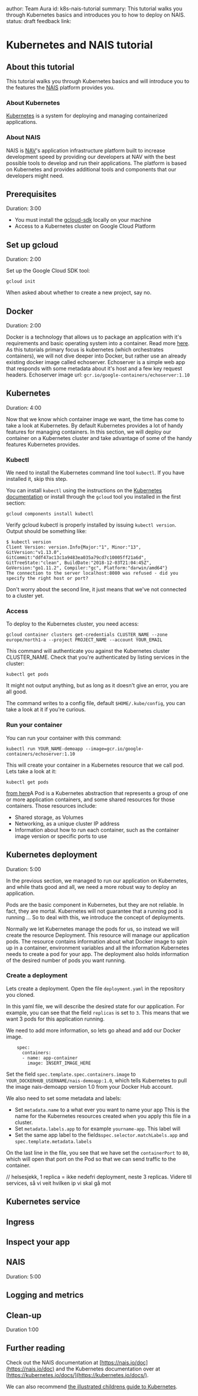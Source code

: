 author: Team Aura
id: k8s-nais-tutorial
summary: This tutorial walks you through Kubernetes basics and introduces you to how to deploy on NAIS.
status: draft
feedback link:

# Kubernetes and NAIS tutorial


## About this tutorial
This tutorial walks you through Kubernetes basics and will introduce you to the features the [NAIS](https://nais.io) platform provides you.

### About Kubernetes
[Kubernetes](https://kubernetes.io) is a system for deploying and managing containerized applications.

### About NAIS
NAIS is [NAV](https://nav.no)'s application infrastructure platform built to increase development speed by providing our developers at NAV with the best possible tools to develop and run their applications. The platform is  based on Kubernetes and provides additional tools and components that our developers might need.

## Prerequisites
Duration: 3:00

- You must install the [gcloud-sdk](https://cloud.google.com/sdk/docs/downloads-interactive) locally on your machine
- Access to a Kubernetes cluster on Google Cloud Platform

## Set up gcloud
Duration: 2:00


Set up the Google Cloud SDK tool:

```
gcloud init
```

When asked about whether to create a new project, say no.


## Docker
Duration: 2:00

Docker is a technology that allows us to package an application with it's requirements and basic operating system into a container. Read more [here](https://www.docker.com/resources/what-container).
As this tutorials primary focus is kubernetes (which orchestrates containers), we will not dive deeper into Docker, but rather use an already existing docker image called echoserver. Echoserver is a simple web app that responds with some metadata about it's host and a few key request headers.
Echoserver image url: `gcr.io/google-containers/echoserver:1.10`

## Kubernetes
Duration: 4:00

Now that we know which container image we want, the time has come to take a look at Kubernetes. By default Kubernetes provides a lot of handy features for managing containers. In this section, we will deploy our container on a Kubernetes cluster and take advantage of some of the handy features Kubernetes provides.

### Kubectl
We need to install the Kubernetes command line tool `kubectl`. If you have installed it, skip this step.

You can install `kubectl` using the instructions on the [Kubernetes documentation](https://kubernetes.io/docs/tasks/tools/install-kubectl/#install-kubectl) or install through the `gcloud` tool you installed in the first section:
```
gcloud components install kubectl
```

Verify gcloud kubectl is properly installed by issuing `kubectl version`. Output should be something like:
```
$ kubectl version
Client Version: version.Info{Major:"1", Minor:"13", GitVersion:"v1.13.0", GitCommit:"ddf47ac13c1a9483ea035a79cd7c10005ff21a6d", GitTreeState:"clean", BuildDate:"2018-12-03T21:04:45Z", GoVersion:"go1.11.2", Compiler:"gc", Platform:"darwin/amd64"}
The connection to the server localhost:8080 was refused - did you specify the right host or port?
```
Don't worry about the second line, it just means that we've not connected to a cluster yet.


### Access

To deploy to the Kubernetes cluster, you need access:

```
gcloud container clusters get-credentials CLUSTER_NAME --zone europe/north1-a --project PROJECT_NAME --account YOUR_EMAIL
```

This command will authenticate you against the Kubernetes cluster CLUSTER_NAME.
Check that you're authenticated by listing services in the cluster:

```
kubectl get pods
```

It might not output anything, but as long as it doesn't give an error, you are all good.

The command writes to a config file, default `$HOME/.kube/config`, you can take a look at it if you're curious.

### Run your container


You can run your container with this command:

```
kubectl run YOUR_NAME-demoapp --image=gcr.io/google-containers/echoserver:1.10
```

This will create your container in a Kubernetes resource that we call pod. Lets take a look at it:

```
kubectl get pods
```

[from here](https://kubernetes.io/docs/tutorials/kubernetes-basics/explore/explore-intro/#kubernetes-pods)A Pod is a Kubernetes abstraction that represents a group of one or more application containers, and some shared resources for those containers.
Those resources include:
- Shared storage, as Volumes
- Networking, as a unique cluster IP address
- Information about how to run each container, such as the container image version or specific ports to use

## Kubernetes deployment
Duration: 5:00

In the previous section, we managed to run our application on Kubernetes, and while thats good and all, we need a more robust way to deploy an application.

Pods are the basic component in Kubernetes, but they are not reliable. In fact, they are mortal. Kubernetes will not guarantee that a running pod is running ...
So to deal with this, we introduce the concept of deployments.

Normally we let Kubernetes manage the pods for us, so instead we will create the resource Deployment. This resource will manage our application pods. The resource contains information about what Docker image to spin up in a container, environment variables and all the information Kubernetes needs to create a pod for your app. The deployment also holds information of the desired number of pods you want running.

### Create a deployment
Lets create a deployment. Open the file `deployment.yaml` in the repository you cloned.

In this yaml file, we will describe the desired state for our application. For example, you can see that the field `replicas` is set to `3`. This means that we want 3 pods for this application running.

We need to add more information, so lets go ahead and add our Docker image.

```
    spec:
      containers:
      - name: app-container
        image: INSERT_IMAGE_HERE
```

Set the field `spec.template.spec.containers.image` to `YOUR_DOCKERHUB_USERNAME/nais-demoapp:1.0`, which tells Kubernetes to pull the image nais-demoapp version 1.0 from your Docker Hub account.


We also need to set some metadata and labels:

- Set `metadata.name` to a what ever you want to name your app
  This is the name for the Kubernetes resources created when you apply this file in a cluster.
- Set `metadata.labels.app` to for example `yourname-app`.
  This label will
- Set the same app label to the fields`spec.selector.matchLabels.app` and `spec.template.metadata.labels`

On the last line in the file, you see that we have set the `containerPort` to `80`, which will open that port on the Pod so that we can send traffic to the container.

// helsesjekk, 1 replica = ikke nedefri deployment, neste 3 replicas. Videre til services, så vi veit hvilken ip vi skal gå mot


## Kubernetes service

## Ingress

## Inspect your app

## NAIS
Duration: 5:00

## Logging and metrics

## Clean-up
Duration 1:00

## Further reading

Check out the NAIS documentation at [https://nais.io/doc](https://nais.io/doc) and the Kubernetes documentation over at [https://kubernetes.io/docs/](https://kubernetes.io/docs/).

We can also recommend [the illustrated childrens guide to Kubernetes](https://www.youtube.com/watch?v=4ht22ReBjno).
